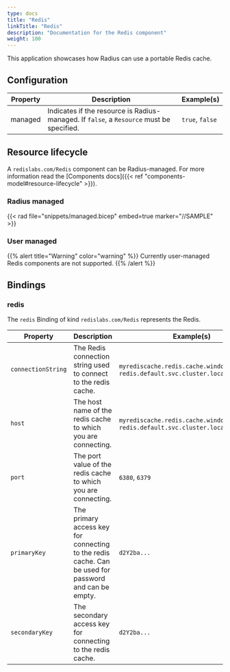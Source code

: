 ```yaml
---
type: docs
title: "Redis"
linkTitle: "Redis"
description: "Documentation for the Redis component"
weight: 100
---
```


This application showcases how Radius can use a portable Redis cache.

## Configuration

| Property | Description | Example(s) |
|----------|-------------|---------|
| managed | Indicates if the resource is Radius-managed. If `false`, a `Resource` must be specified. | `true`, `false`

## Resource lifecycle

A `redislabs.com/Redis` component can be Radius-managed. For more information read the [Components docs]({{< ref "components-model#resource-lifecycle" >}}).

### Radius managed

{{< rad file="snippets/managed.bicep" embed=true marker="//SAMPLE" >}}

### User managed

{{% alert title="Warning" color="warning" %}}
Currently user-managed Redis components are not supported.
{{% /alert %}}

## Bindings

### redis

The `redis` Binding of kind `redislabs.com/Redis` represents the Redis.

| Property | Description | Example(s) |
|----------|-------------|------------|
| `connectionString` | The Redis connection string used to connect to the redis cache. | `myrediscache.redis.cache.windows.net:6380`, `redis.default.svc.cluster.local:6379`
| `host` | The host name of the redis cache to which you are connecting. | `myrediscache.redis.cache.windows.net`,  `redis.default.svc.cluster.local`
| `port` | The port value of the redis cache to which you are connecting.| `6380`, `6379`
| `primaryKey` | The primary access key for connecting to the redis cache. Can be used for password and can be empty. | `d2Y2ba...`
| `secondaryKey` | The secondary access key for connecting to the redis cache. | `d2Y2ba...`
